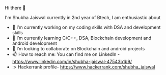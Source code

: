 Hi there 👋

I'm Shubha Jaiswal currently in 2nd year of Btech, I am enthusiastic about 
- 🔭 I’m currently working on my coding skills with DSA and development skills
- 🌱 I’m currently learning C/C++, DSA, Blockchain development and android development
- 👯 I’m looking to collaborate on Blockchain and android projects
- 📫 How to reach me: You can find me on Linkedln - https://www.linkedin.com/in/shubha-jaiswal-47543b1b9/
- :> Hackerrank profile- https://www.hackerrank.com/shubha_jaiswal
